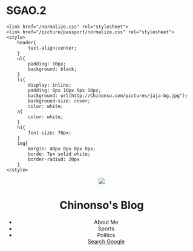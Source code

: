 # SGAO.2
<!DOCTYPE html
<head>
	<link href="/normalize.css" rel="stylesheet">
	<link href="/picture/passport/normalize.css" rel="stylesheet">
	<style>
		header{
			text-align:center;
		}
		ul{
			padding: 10px;
			background: black;
		}
		li{
			display: inline;
			padding: 0px 10px 0px 10px;
			background: url(http://Chinonso.com/pictures/jaja-bg.jpg");
			background-size: cover;
			color: white;
		a{
			color: white;
		}
		h1{
			font-size: 70px;
		}
		img{
			margin: 40px 0px 0px 0px;
			borde: 7px solid white;
			border-radiud: 20px
		}
	</style>
	
</head>

<body>
  <header>
    <img src="picture/passport.jpg">
    <h1>Chinonso's Blog</h1>
    <ul>
      <li>About Me</li>
      <li>Sports</li>
      <li>Politics</li>
      <a href="http:///www.google.com">Search Google</a>
    </ul>
  </header>

</body>
